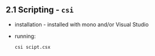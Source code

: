## 2.1 Scripting - `csi`

*   installation - installed with mono and/or Visual Studio

*   running:

    ```    
    csi scipt.csx
    ```

